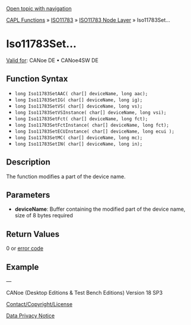 [Open topic with navigation](../../../../../../CANoeDEFamily.htm#Topics/CAPLFunctions/ISO11783/ISONodeLayer/Functions/CAPLfunctionIso11783Set.md)

[CAPL Functions](../../../CAPLfunctions.md) » [ISO11783](../../CAPLfunctionsISO11783Overview.md) » [ISO11783 Node Layer](../CAPLfunctionsISONLOverview.md) » Iso11783Set...

# Iso11783Set...

[Valid for](../../../../Shared/FeatureAvailability.md):  CANoe DE • CANoe4SW DE

## Function Syntax

- `long Iso11783SetAAC( char[] deviceName, long aac);`
- `long Iso11783SetIG( char[] deviceName, long ig);`
- `long Iso11783SetVS( char[] deviceName, long vs);`
- `long Iso11783SetVSInstance( char[] deviceName, long vsi);`
- `long Iso11783SetFct( char[] deviceName, long fct);`
- `long Iso11783SetFctInstance( char[] deviceName, long fct);`
- `long Iso11783SetECUInstance( char[] deviceName, long ecui );`
- `long Iso11783SetMC( char[] deviceName, long mc);`
- `long Iso11783SetIN( char[] deviceName, long in);`

## Description

The function modifies a part of the device name.

## Parameters

- **deviceName**: Buffer containing the modified part of the device name, size of 8 bytes required

## Return Values

0 or [error code](../CAPLfunctionsISONLErrorCodes.md)

## Example

—

CANoe (Desktop Editions & Test Bench Editions) Version 18 SP3

[Contact/Copyright/License](../../../../Shared/ContactCopyrightLicense.md)

[Data Privacy Notice](https://www.vector.com/int/en/company/get-info/privacy-policy/)

